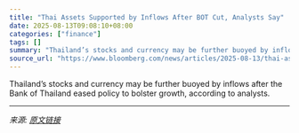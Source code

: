 ```yaml
---
title: "Thai Assets Supported by Inflows After BOT Cut, Analysts Say"
date: 2025-08-13T09:08:10+08:00
categories: ["finance"]
tags: []
summary: "Thailand’s stocks and currency may be further buoyed by inflows after the Bank of Thailand eased policy to bolster growth, according to analysts."
source_url: "https://www.bloomberg.com/news/articles/2025-08-13/thai-assets-supported-by-inflows-after-bot-cut-analysts-say"
---
```


Thailand’s stocks and currency may be further buoyed by inflows after the Bank of Thailand eased policy to bolster growth, according to analysts.

---

*来源: [原文链接](https://www.bloomberg.com/news/articles/2025-08-13/thai-assets-supported-by-inflows-after-bot-cut-analysts-say)*
